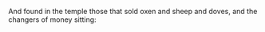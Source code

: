 And found in the temple those that sold oxen and sheep and doves, and the changers of money sitting:
